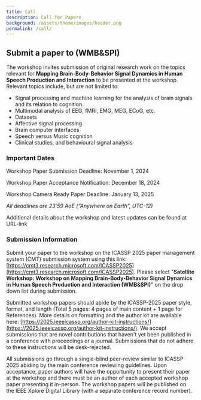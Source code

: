 ```yaml
---
title: Call
description: Call for Papers
background: /assets/theme/images/header.png
permalink: /call/
---
```


## **<span style="color:$gray-800">Submit a paper to (WMB&SPI) </span>**
The workshop invites submission of original research work on the topics relevant for **Mapping Brain-Body-Behavior Signal Dynamics in Human Speech Production and Interaction** to be presented at the workshop. Relevant topics include, but are not limited to:

- Signal processing and machine learning for the analysis of brain signals and its relation to cognition.
- Multimodal analysis of EEG, fMRI, EMG, MEG, ECoG, etc.
- Datasets 
- Affective signal processing
- Brain computer interfaces
- Speech versus Music cognition
- Clinical studies, and behavioural signal analysis


### **<span style="color:$gray-800">Important Dates</span>**

Workshop Paper Submission Deadline: November 1, 2024

Workshop Paper Acceptance Notification: December 18, 2024

Workshop Camera Ready Paper Deadline: January 13, 2025

_All deadlines are 23:59 AoE (“Anywhere on Earth”, UTC-12)_

Additional details about the workshop and latest updates can be found at URL-link
### **<span style="color:$gray-800">Submission Information</span>**

Submit your paper to the workshop on the ICASSP 2025 paper management system (CMT) submission system using this link: [https://cmt3.research.microsoft.com/ICASSP2025](https://cmt3.research.microsoft.com/ICASSP2025). Please select "**Satellite Workshop: Workshop on Mapping Brain-Body-Behavior Signal Dynamics in Human Speech Production and Interaction (WMB&SPI)**" on the drop down list during submission. 

Submitted workshop papers should abide by the ICASSP-2025 paper style, format, and length (Total 5 pages: 4 pages of main content + 1 page for References). More details on formatting and the author kit are available here: [https://2025.ieeeicassp.org/author-kit-instructions/](https://2025.ieeeicassp.org/author-kit-instructions/). We accept submissions that are novel contributions that haven't yet been published in a conference with proceedings or a journal. Submissions that do not adhere to these instructions will be desk-rejected.

All submissions go through a single-blind peer-review similar to ICASSP 2025 abiding by the main conference reviewing guidelines. Upon acceptance, paper authors will have the opportunity to present their paper at the workshop and there must be an author of each accepted workshop paper presenting it in-person. The workshop papers will be published on the IEEE Xplore Digital Library (with a separate conference record number). 
